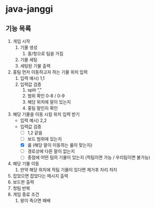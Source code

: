 # java-janggi

## 기능 목록

1. 게임 시작
    1. 기물 생성
        1. 홍/청으로 팀을 가짐
    2. 기물 세팅
    3. 세팅된 기물 출력
2. 홍팀 먼저 이동하고자 하는 기물 위치 입력
    1. 입력 예시) 1,1
    2. 입력값 검증
        1. split “,”
        2. 범위 확인 0-8 / 0-9
        3. 해당 위치에 말이 있는지
        4. 홍팀 말인지 확인
3. 해당 기물을 이동 시킬 위치 입력 받기
    - 입력 예시) 2,2
    - 입력값 검증
        - [ ] 1,2 같음
        - [ ] 보드 범위에 있는지
        - [x] 룰 (해당 말이 이동하는 룰이 맞는지)
        - [ ] 경로상에 다른 말이 없는지
        - [ ] 종점에 어떤 팀의 기물이 있는지 (적팀이면 가능 / 우리팀이면 불가능)
4. 해당 기물 이동
    1. 만약 해당 위치에 적팀 기물이 있다면 제거후 자리 차지
5. 잡았으면 잡았다는 메시지 출력
6. 보드판 출력
7. 청팀 반복
8. 게임 종료 조건
    1. 왕이 죽으면 패배
